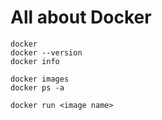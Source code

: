 # All about Docker

```
docker
docker --version
docker info

docker images
docker ps -a

docker run <image name>
```
